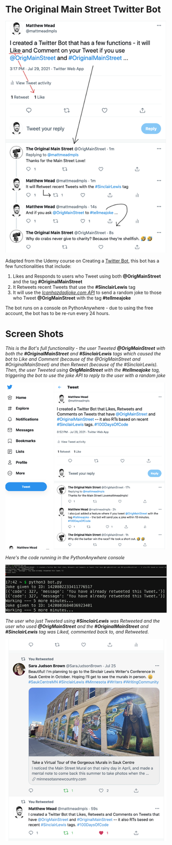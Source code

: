 # The Original Main Street Twitter Bot


![Twitter Explainer](./assets/explaination01.png)


Adapted from the Udemy course on Creating a [Twitter Bot](https://www.udemy.com/share/101I4E2@FG5gfWJKcFQMcE5GBXpzRD5HY1diSnA=/), this bot has a few functionalities that include:

1. Likes and Responds to users who Tweet using both **@OrigMainStreet** and the tag **#OriginalMainStreet**
2. It Retweets recent Tweets that use the **#SinclairLewis** tag
3. It will use the [_Icanhazdadjoke.com API_](https://icanhazdadjoke.com/api) to send a random joke to those who Tweet **@OrigMainStreet** with the tag **#tellmeajoke**


The bot runs on a console on PythonAnywhere - due to using the free account, the bot has to be re-run every 24 hours.


# Screen Shots

_This is the Bot's full functionality - the user Tweeted **@OrigMainStreet** with both the **#OriginalMainStreet** and **#SinclairLewis** tags which caused the bot to Like and Comment (because of the @OrigMainStreet and #OriginalMainStreet) and then Retweet (because of the #SinclairLewis). Then, the user Tweeted using **OrigMainStreet** with the **#tellmeajoke** tag, triggering the bot to use the joke API to reply to the user with a random joke_

![Full Functionality - Twitter Bot](./assets/fullFunctionality.png)



_Here's the code running in the PythonAnywhere console_

![Python Anywhere - Twitter Bot Retweet](./assets/twitterBotConsole.png)
![Python Anywhere - Twitter Bot Retweet](./assets/jokeInConsole.png)




_The user who just Tweeted using **#SinclairLewis** was Retweeted and the user who used **@OrigMainStreet** and the **#OriginalMainStreet** and **#SinclairLewis** tag was Liked, commented back to, and Retweeted._

![Twitter Bot Results](./assets/twitterBotResults.png)


